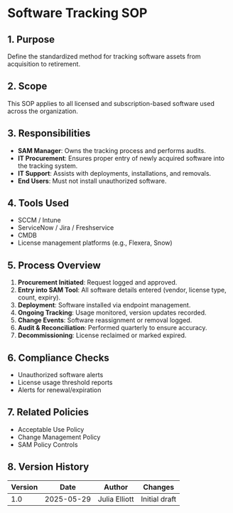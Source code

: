 # Software Tracking SOP

## 1. Purpose
Define the standardized method for tracking software assets from acquisition to retirement.

## 2. Scope
This SOP applies to all licensed and subscription-based software used across the organization.

## 3. Responsibilities
- **SAM Manager**: Owns the tracking process and performs audits.
- **IT Procurement**: Ensures proper entry of newly acquired software into the tracking system.
- **IT Support**: Assists with deployments, installations, and removals.
- **End Users**: Must not install unauthorized software.

## 4. Tools Used
- SCCM / Intune
- ServiceNow / Jira / Freshservice
- CMDB
- License management platforms (e.g., Flexera, Snow)

## 5. Process Overview
1. **Procurement Initiated**: Request logged and approved.
2. **Entry into SAM Tool**: All software details entered (vendor, license type, count, expiry).
3. **Deployment**: Software installed via endpoint management.
4. **Ongoing Tracking**: Usage monitored, version updates recorded.
5. **Change Events**: Software reassignment or removal logged.
6. **Audit & Reconciliation**: Performed quarterly to ensure accuracy.
7. **Decommissioning**: License reclaimed or marked expired.

## 6. Compliance Checks
- Unauthorized software alerts
- License usage threshold reports
- Alerts for renewal/expiration

## 7. Related Policies
- Acceptable Use Policy
- Change Management Policy
- SAM Policy Controls

## 8. Version History
| Version | Date | Author | Changes |
|---------|------|--------|---------|
| 1.0     | 2025-05-29 | Julia Elliott | Initial draft |

